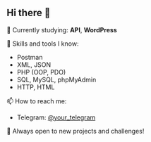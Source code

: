 ## Hi there 👋

🔭 Currently studying: **API**, **WordPress**

💼 Skills and tools I know:
- Postman
- XML, JSON
- PHP (OOP, PDO)
- SQL, MySQL, phpMyAdmin
- HTTP, HTML

📫 How to reach me:
- Telegram: [@your_telegram](https://t.me/yulliiira)

🌱 Always open to new projects and challenges!
